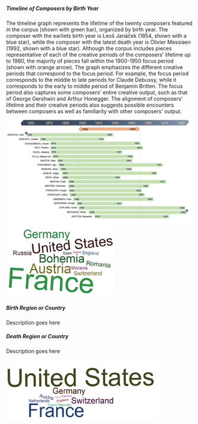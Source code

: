 
<script>
// vim: ts=3:nowrap
</script>

<div class="card mb-3">
	<div class="row g-0">
		<div class="col-md-12">
			<div class="card-body">
				<h5 class="category mb-2 card-title">Timeline of Composers by Birth Year</h5>
				<p class="card-text">The timeline graph represents the lifetime of the twenty composers featured in the corpus (shown with green bar), organized by birth year. The composer with the earliets birth year is Leoš Janáček (1854, shown with a blue star), while the composer with the latest death year is Olivier Messiaen (1992, shown with a blue star). Although the corpus includes pieces representative of each of the creative periods of the composers' lifetime up to 1980, the majority of pieces fall within the 1900-1950 focus period (shown with orange arrow). The graph emphasizes the different creative periods that correspond to the focus period. For example, the focus period corresponds to the middle to late periods for Claude Debussy, while it corresponds to the early to middle period of Benjamin Britten. The focus period also captures some composers' entire creative output, such as that of George Gershwin and Arthur Honegger. The alignment of composers' lifetime and their creative periods also suggests possible encounters between composers as well as familiarity with other composers' output.</p>
			</div>
		</div>
		<div class="col-md-12">
			<img src="Timeline_of_Composers_by_Birth_Year_graph.png" class="img-fluid rounded-start" alt="Timeline of Composers by Birth Year">
		</div>
	</div>
</div>

<div class="card mb-3">
	<div class="row g-0">
		<div class="col-md-6">
			<img src="Birth_Region_or_Country.png" class="img-fluid rounded-start" alt="Birth Region or Country">
		</div>
		<div class="col-md-6">
			<div class="card-body">
				<h5 class="category mb-2 card-title">Birth Region or Country</h5>
				<p class="card-text">Description goes here</p>
			</div>
		</div>
	</div>
</div>

<div class="card mb-3">
	<div class="row g-0">
		<div class="col-md-6">
			<div class="card-body">
				<h5 class="category mb-2 card-title">Death Region or Country</h5>
				<p class="card-text">Description goes here</p>
			</div>
		</div>
		<div class="col-md-6">
			<img src="Death_Region_or_Country.png" class="img-fluid rounded-start" alt="Death Region or Country">
		</div>
	</div>
</div>



